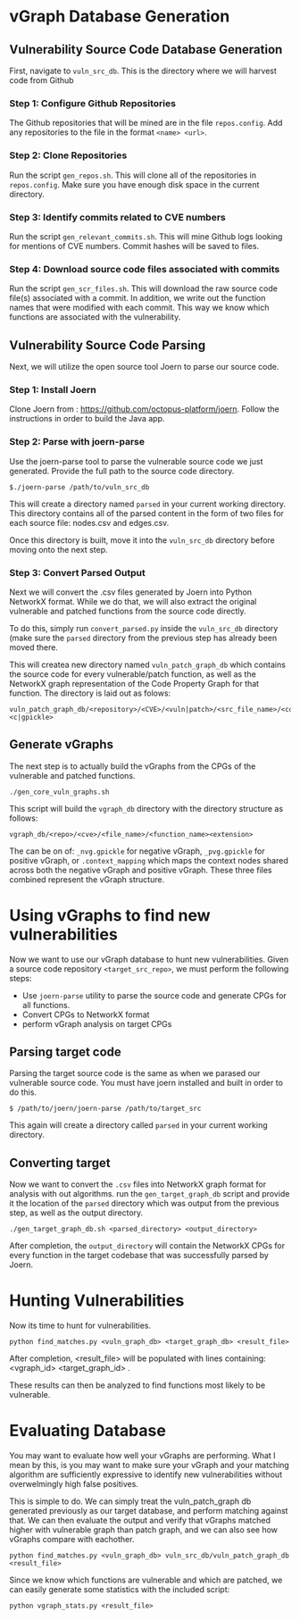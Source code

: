 # vGraph Database Generation

## Vulnerability Source Code Database Generation

First, navigate to ```vuln_src_db```.  This is the directory where we will harvest code from Github

### Step 1: Configure Github Repositories

The Github repositories that will be mined are in the file `repos.config`.  Add any repositories to the file in the format `<name> <url>`.

### Step 2: Clone Repositories

Run the script `gen_repos.sh`.  This will clone all of the repositories in `repos.config`.  Make sure you have enough disk space in the current directory.

### Step 3: Identify commits related to CVE numbers

Run the script `gen_relevant_commits.sh`.  This will mine Github logs looking for mentions of CVE numbers.  Commit hashes will be saved to files.

### Step 4: Download source code files associated with commits

Run the script `gen_scr_files.sh`.  This will download the raw source code file(s) associated with a commit.  In addition, we write out the function names that were modified with each commit.  This way we know which functions are associated with the vulnerability.

## Vulnerability Source Code Parsing

Next, we will utilize the open source tool Joern to parse our source code.

### Step 1: Install Joern

Clone Joern from : https://github.com/octopus-platform/joern.  Follow the instructions in order to build the Java app.

### Step 2: Parse with joern-parse

Use the joern-parse tool to parse the vulnerable source code we just generated.  Provide the full path to the source code directory.
```
$./joern-parse /path/to/vuln_src_db
```
This will create a directory named `parsed` in your current working directory.  This directory contains all of the parsed content in the form of two files for each source file: nodes.csv and edges.csv.  

Once this directory is built, move it into the `vuln_src_db` directory before moving onto the next step.

### Step 3: Convert Parsed Output

Next we will convert the .csv files generated by Joern into Python NetworkX format.  While we do that, we will also extract the original vulnerable and patched functions from the source code directly.

To do this, simply run `convert_parsed.py` inside the `vuln_src_db` directory (make sure the `parsed` directory from the previous step has already been moved there.

This will createa  new directory named `vuln_patch_graph_db` which contains the source code for every vulnerable/patch function, as well as the NetworkX graph representation of the Code Property Graph for that function.  The directory is laid out as folows:
```
vuln_patch_graph_db/<repository>/<CVE>/<vuln|patch>/<src_file_name>/<code|graph>/<function_name>.<c|gpickle>
```

## Generate vGraphs

The next step is to actually build the vGraphs from the CPGs of the vulnerable and patched functions.

```
./gen_core_vuln_graphs.sh
```
This script will build the `vgraph_db` directory with the directory structure as follows:
```
vgraph_db/<repo>/<cve>/<file_name>/<function_name><extension>
```
The <extension> can be on of: `_nvg.gpickle` for negative vGraph, `_pvg.gpickle` for positive vGraph, or `.context_mapping` which maps the context nodes shared across both the negative vGraph and positive vGraph.  These three files combined  represent the vGraph structure.

# Using vGraphs to find new vulnerabilities

Now we want to use our vGraph database to hunt new vulnerabilities.  Given a source code repository `<target_src_repo>`, we must perform the following steps:
 - Use `joern-parse` utility to parse the source code and generate CPGs for all functions.
 - Convert CPGs to NetworkX format
 - perform vGraph analysis on target CPGs
 
## Parsing target code

Parsing the target source code is the same as when we parased our vulnerable source code.  You must have joern installed and built in order to do this.

```
$ /path/to/joern/joern-parse /path/to/target_src
```

This again will create a directory called `parsed` in your current working directory.

## Converting target

Now we want to convert the `.csv` files into NetworkX graph format for analysis with out algorithms.  run the `gen_target_graph_db` script and provide it the location of the `parsed` directory which was output from the previous step, as well as the output directory.

```
./gen_target_graph_db.sh <parsed_directory> <output_directory>
```
After completion, the `output_directory` will contain the NetworkX CPGs for every function in the target codebase that was successfully parsed by Joern.

# Hunting Vulnerabilities

Now its time to hunt for vulnerabilities.  

```
python find_matches.py <vuln_graph_db> <target_graph_db> <result_file>
```

After completion, <result_file> will be populated with lines containing: <vgraph_id> <target_graph_id> <positive vGraph score> <negative vGraph score>.
 
These results can then be analyzed to find functions most likely to be vulnerable.  

# Evaluating Database

You may want to evaluate how well your vGraphs are performing.  What I mean by this, is you may want to make sure your vGraph and your matching algorithm are sufficiently expressive to identify new vulnerabilities without overwelmingly high false positives.  

This is simple to do.  We can simply treat the vuln_patch_graph db generated previously as our target database, and perform matching against that.  We can then evaluate the output and verify that vGraphs matched higher with vulnerable graph than patch graph, and we can also see how vGraphs compare with eachother.

```
python find_matches.py <vuln_graph_db> vuln_src_db/vuln_patch_graph_db <result_file>
```

Since we know which functions are vulnerable and which are patched, we can easily generate some statistics with the included script:

```
python vgraph_stats.py <result_file>
```

